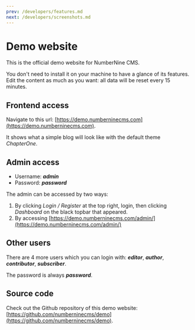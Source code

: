 ```yaml
---
prev: /developers/features.md
next: /developers/screenshots.md
---
```


# Demo website

This is the official demo website for NumberNine CMS.

You don't need to install it on your machine to have a glance of its features. Edit the content as much as you want: all data will be reset every 15 minutes.

## Frontend access

Navigate to this url: [https://demo.numberninecms.com](https://demo.numberninecms.com).

It shows what a simple blog will look like with the default theme _ChapterOne_.

## Admin access

* Username: **_admin_**
* Password: **_password_**

The admin can be accessed by two ways:

1. By clicking _Login / Register_ at the top right, login, then clicking _Dashboard_ on the black topbar that appeared.
2. By accessing [https://demo.numberninecms.com/admin/](https://demo.numberninecms.com/admin/)

## Other users

There are 4 more users which you can login with: **_editor_**, **_author_**, **_contributor_**, **_subscriber_**.

The password is always **_password_**.

## Source code

Check out the Github repository of this demo website: [https://github.com/numberninecms/demo](https://github.com/numberninecms/demo).
